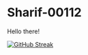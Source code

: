 # Sharif-00112
Hello there!


[![GitHub Streak](https://github-readme-streak-stats.herokuapp.com?user=Sharif-00112&theme=react)](https://git.io/streak-stats)
